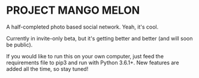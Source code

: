 # PROJECT MANGO MELON 

A half-completed photo based social network. Yeah, it's cool. 

Currently in invite-only beta, but it's getting better and better (and will soon be public).  

If you would like to run this on your own computer, just feed the requirements file to pip3 and run with Python 3.6.1+. 
New features are added all the time, so stay tuned!
